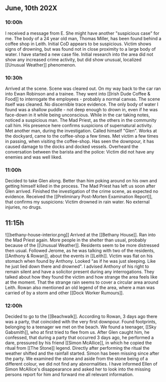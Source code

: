 ## June, 10th 202X
### 10:00h
I received a message from E. She might have another "suspicious case" for me. The body of a 24 year old man, Thomas Miller, has been found behind a coffee shop in Leith. Initial CoD appears to be suspicious. Victim shows signs of drowning, but was found not in close proximity to a large body of water.
I have started a new case file. Initial research into the area did not show any increased crime activity, but did show unusual, localized [[Unusual Weather]] phenomenon.
### 10:30h
Arrived at the scene. Scene was cleared out. On my way back to the car ran into Ewan Robinson and a trainee. They went into [[Irish Dude Coffee & Food]] to interrogate the employees - probably a normal canvas. 
The scene itself was cleaned. No discernible trace evidence. The only body of water I found was a shallow puddle - not deep enough to drown in, even if he was face-down in it while being unconscious.
While in the car taking notes, noticed a suspicious man. The Mad Priest, as the others in the community call him. His presence here confirms suspicions of supernatural activity. 
Met another man, during the investigation. Called himself "Glen".
Works at the dockyard, came to the coffee-shop a few times. Met victim a few times in passing, when visiting the coffee-shop. Has seen the downpour, it has caused damage to the docks and docked vessels.
Overheard the conversation between the barista and the police: Victim did not have any enemies and was well liked.
### 11:00h
Decided to take Glen along. Better than him poking around on his own and getting himself killed in the process. The Mad Priest has left us soon after Glen arrived.
Finished the investigation of the crime scene, as expected no evidence. Received the [[Preliminary Post-Morten Examination Report]], that confirms my suspicions: Victim drowned in rain water. No external injuries, no drugs.

## 11:15h
![[bethany-house-interior.png]]
Arrived at the [[Bethany House]]. Ran into the Mad Priest again. More people in the shelter than usual, probably because of the [[Unusual Weather]]. Residents seem to be more distressed then usual. Followed Jerome, as he was talking with two of the residents, [[Anthony & Rowan]], about the events in [[Leith]]. Victim was flat on his stomach when found by Anthony. Looked "as if he was just sleeping. Like he just lied down there and drowned". I advised Anthony of his right to remain silent and have a solicitor present during any interrogations. They talked about how they found the victim and how strange the area feels like at the moment. That the strange rain seems to cover a circular area around Leith. Rowan also mentioned an old legend of the area, where a man was carried of by a storm and other [[Dock Worker Rumours]].

### 12:00h
Decided to go to the [[Beachwalk]]. According to Rowan, 3 days ago there was a party, that coincided with the very first downpour. Found footprints, belonging to a teenager we met on the beach. We found a teenager, [[Sky Gabsmith]], who at first tried to flee from us. After Glen caught him, he confessed, that during a party that occurred 3 days ago, he performed a dare, pressured by his friend [[Simon McAllice]], in which  he copied the ritual from [[The Stone]] legend. Directly after performing the ritual the weather shifted and the rainfall started. Simon has been missing since after the party. We examined the stone and aside from the stone being of a different colour, we did not find any abnormalities.
I have informed Ellen of Simon McAllice's disappearance and asked her to look into the missing persons report for him and forward me all relevant information.